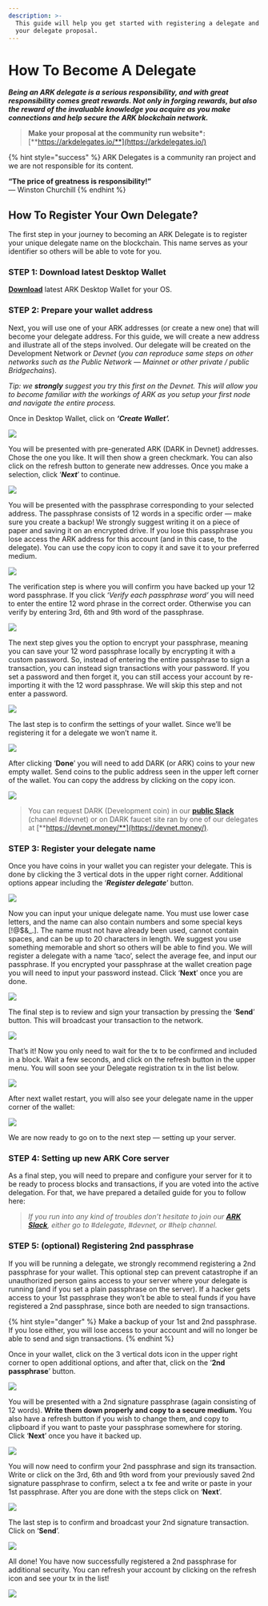 ```yaml
---
description: >-
  This guide will help you get started with registering a delegate and posting
  your delegate proposal.
---
```


# How To Become A Delegate

_**Being an ARK delegate is a serious responsibility, and with great responsibility comes great rewards. Not only in forging rewards, but also the reward of the invaluable knowledge you acquire as you make connections and help secure the ARK blockchain network.**_

> **Make your proposal at the community run website\*:** [**https://arkdelegates.io/**](https://arkdelegates.io/)

{% hint style="success" %}
ARK Delegates is a community ran project and we are not responsible for its content.  
  
**“The price of greatness is responsibility!”**   
                                         — Winston Churchill
{% endhint %}

## How To Register Your Own Delegate? <a id="3b08"></a>

The first step in your journey to becoming an ARK Delegate is to register your unique delegate name on the blockchain. This name serves as your identifier so others will be able to vote for you.

### STEP 1: Download latest Desktop Wallet <a id="1a5a"></a>

[**Download**](https://wallet.ark.io/) latest ARK Desktop Wallet for your OS.

### STEP 2: Prepare your wallet address <a id="dd70"></a>

Next, you will use one of your ARK addresses \(or create a new one\) that will become your delegate address. For this guide, we will create a new address and illustrate all of the steps involved. Our delegate will be created on the Development Network or _Devnet_ \(_you can reproduce same steps on other networks such as the Public Network — Mainnet or other private / public Bridgechains_\).

_Tip: we_ _**strongly**_ _suggest you try this first on the Devnet. This will allow you to become familiar with the workings of ARK as you setup your first node and navigate the entire process._

Once in Desktop Wallet, click on _**‘Create Wallet’.**_

![](../.gitbook/assets/howtobecomeadelegateimage1.png)

You will be presented with pre-generated ARK \(DARK in Devnet\) addresses. Chose the one you like. It will then show a green checkmark. You can also click on the refresh button to generate new addresses. Once you make a selection, click ‘_**Next**_’ to continue.

![](../.gitbook/assets/howtobecomeadelegateimage2.png)

You will be presented with the passphrase corresponding to your selected address. The passphrase consists of 12 words in a specific order — make sure you create a backup! We strongly suggest writing it on a piece of paper and saving it on an encrypted drive. If you lose this passphrase you lose access the ARK address for this account \(and in this case, to the delegate\). You can use the copy icon to copy it and save it to your preferred medium.

![](../.gitbook/assets/howtobecomeadelegateimage3.png)

The verification step is where you will confirm you have backed up your 12 word passphrase. If you click ‘_Verify each passphrase word’_ you will need to enter the entire 12 word phrase in the correct order. Otherwise you can verify by entering 3rd, 6th and 9th word of the passphrase.

![](../.gitbook/assets/howtobecomeadelegateimage4.png)

The next step gives you the option to encrypt your passphrase, meaning you can save your 12 word passphrase locally by encrypting it with a custom password. So, instead of entering the entire passphrase to sign a transaction, you can instead sign transactions with your password. If you set a password and then forget it, you can still access your account by re-importing it with the 12 word passphrase. We will skip this step and not enter a password.

![](../.gitbook/assets/howtobecomeadelegateimage5.jpeg)

The last step is to confirm the settings of your wallet. Since we’ll be registering it for a delegate we won’t name it.

![](../.gitbook/assets/howtobecomeadelegateimage6.jpeg)

After clicking ‘**Done**’ you will need to add DARK \(or ARK\) coins to your new empty wallet. Send coins to the public address seen in the upper left corner of the wallet. You can copy the address by clicking on the copy icon.

![](../.gitbook/assets/howtobecomeadelegateimage7.jpeg)

> You can request DARK \(Development coin\) in our [**public Slack**](https://ark.io/slack) \(channel \#devnet\) or on DARK faucet site ran by one of our delegates at [**https://devnet.money/**](https://devnet.money/).

### STEP 3: Register your delegate name <a id="a7d5"></a>

Once you have coins in your wallet you can register your delegate. This is done by clicking the 3 vertical dots in the upper right corner. Additional options appear including the ‘_**Register delegate**_’ button.

![](../.gitbook/assets/howtobecomeadelegateimage8.jpeg)

Now you can input your unique delegate name. You must use lower case letters, and the name can also contain numbers and some special keys \[!@$&\_.\]. The name must not have already been used, cannot contain spaces, and can be up to 20 characters in length. We suggest you use something memorable and short so others will be able to find you. We will register a delegate with a name ‘taco’, select the average fee, and input our passphrase. If you encrypted your passphrase at the wallet creation page you will need to input your password instead. Click ‘**Next**’ once you are done.

![](../.gitbook/assets/howtobecomeadelegateimage9.jpeg)

The final step is to review and sign your transaction by pressing the ‘**Send**’ button. This will broadcast your transaction to the network.

![](../.gitbook/assets/howtobecomeadelegateimage10.jpeg)

That’s it! Now you only need to wait for the tx to be confirmed and included in a block. Wait a few seconds, and click on the refresh button in the upper menu. You will soon see your Delegate registration tx in the list below.

![](../.gitbook/assets/howtobecomeadelegateimage11.jpeg)

After next wallet restart, you will also see your delegate name in the upper corner of the wallet:

![](../.gitbook/assets/howtobecomeadelegateimage12.jpeg)

We are now ready to go on to the next step — setting up your server.

### STEP 4: Setting up new ARK Core server <a id="3ee7"></a>

As a final step, you will need to prepare and configure your server for it to be ready to process blocks and transactions, if you are voted into the active delegation. For that, we have prepared a detailed guide for you to follow here:

> _If you run into any kind of troubles don’t hesitate to join our_ [_**ARK Slack**_](https://ark.io/slack)_, either go to \#delegate, \#devnet, or \#help channel._

### STEP 5: \(optional\) Registering 2nd passphrase <a id="f43e"></a>

If you will be running a delegate, we strongly recommend registering a 2nd passphrase for your wallet. This optional step can prevent catastrophe if an unauthorized person gains access to your server where your delegate is running \(and if you set a plain passphrase on the server\). If a hacker gets access to your 1st passphrase they won’t be able to steal funds if you have registered a 2nd passphrase, since both are needed to sign transactions.

{% hint style="danger" %}
Make a backup of your 1st and 2nd passphrase. If you lose either, you will lose access to your account and will no longer be able to send and sign transactions.
{% endhint %}

Once in your wallet, click on the 3 vertical dots icon in the upper right corner to open additional options, and after that, click on the ‘**2nd passphrase**’ button.

![](../.gitbook/assets/howtobecomeadelegateimage13.jpeg)

You will be presented with a 2nd signature passphrase \(again consisting of 12 words\). **Write them down properly and copy to a secure medium.** You also have a refresh button if you wish to change them, and copy to clipboard if you want to paste your passphrase somewhere for storing. Click ‘**Next**’ once you have it backed up.

![](../.gitbook/assets/howtobecomeadelegateimage14.jpeg)

You will now need to confirm your 2nd passphrase and sign its transaction. Write or click on the 3rd, 6th and 9th word from your previously saved 2nd signature passphrase to confirm, select a tx fee and write or paste in your 1st passphrase. After you are done with the steps click on ‘**Next**’.

![](../.gitbook/assets/howtobecomeadelegateimage15.jpeg)

The last step is to confirm and broadcast your 2nd signature transaction. Click on ‘**Send**’.

![](../.gitbook/assets/howtobecomeadelegateimage16.jpeg)

All done! You have now successfully registered a 2nd passphrase for additional security. You can refresh your account by clicking on the refresh icon and see your tx in the list!

![](../.gitbook/assets/howtobecomeadelegateimage17.jpeg)

